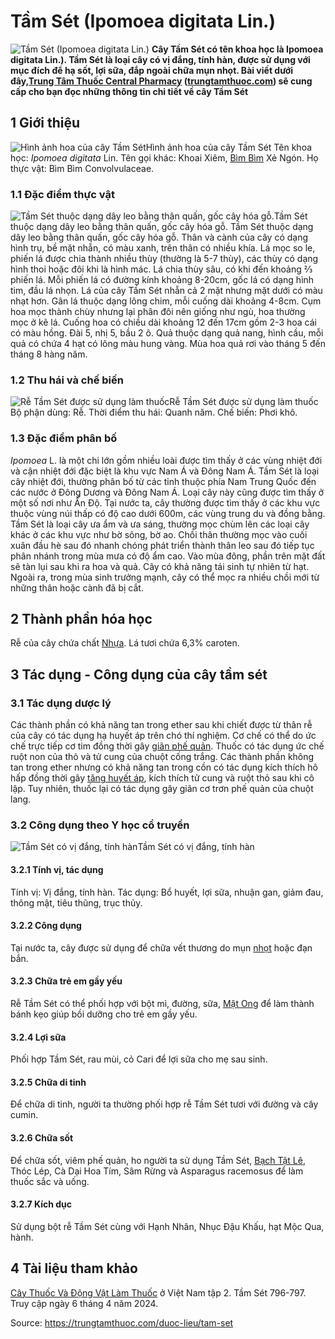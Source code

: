 # Tầm Sét (Ipomoea digitata Lin.)

![Tầm Sét \(Ipomoea digitata Lin.\)](https://trungtamthuoc.com/images/others/cay-tam-set-8782.jpg)
**Cây Tầm Sét có tên khoa học là Ipomoea digitata Lin.). Tầm Sét là loại cây có vị đắng, tính hàn, được sử dụng với mục đích để hạ sốt, lợi sữa, đắp ngoài chữa mụn nhọt. Bài viết dưới đây,[Trung Tâm Thuốc Central Pharmacy](https://trungtamthuoc.com/ "Trung Tâm Thuốc Central Pharmacy") ([trungtamthuoc.com](https://trungtamthuoc.com/ "trungtamthuoc.com")) sẽ cung cấp cho bạn đọc những thông tin chi tiết về cây Tầm Sét**
##  1 Giới thiệu
![Hình ảnh hoa của cây Tầm Sét](https://trungtamthuoc.com/images/item/cay-tam-set-0.jpg)Hình ảnh hoa của cây Tầm Sét
Tên khoa học: _Ipomoea digitata_ Lin.
Tên gọi khác: Khoai Xiêm, [Bìm Bìm](https://trungtamthuoc.com/duoc-lieu/bim-bim-72 "Bìm Bìm") Xẻ Ngón.
Họ thực vật: Bìm Bìm Convolvulaceae.
### 1.1 Đặc điểm thực vật
![Tầm Sét thuộc dạng dây leo bằng thân quấn, gốc cây hóa gỗ.](https://trungtamthuoc.com/images/item/cay-tam-set-1.jpg)Tầm Sét thuộc dạng dây leo bằng thân quấn, gốc cây hóa gỗ.
Tầm Sét thuộc dạng dây leo bằng thân quấn, gốc cây hóa gỗ.
Thân và cành của cây có dạng hình trụ, bề mặt nhẵn, có màu xanh, trên thân có nhiều khía.
Lá mọc so le, phiến lá được chia thành nhiều thùy (thường là 5-7 thùy), các thùy có dạng hình thoi hoặc đôi khi là hình mác. Lá chia thùy sâu, có khi đến khoảng ⅔ phiến lá. Mỗi phiến lá có đường kính khoảng 8-20cm, gốc lá có dạng hình tim, đầu lá nhọn. Lá của cây Tầm Sét nhẵn cả 2 mặt nhưng mặt dưới có màu nhạt hơn. Gân lá thuộc dạng lông chim, mỗi cuống dài khoảng 4-8cm.
Cụm hoa mọc thành chùy nhưng lại phân đôi nên giống như ngù, hoa thường mọc ở kẽ lá. Cuống hoa có chiều dài khoảng 12 đến 17cm gồm 2-3 hoa cái có màu hồng.
Đài 5, nhị 5, bầu 2 ô.
Quả thuộc dạng quả nang, hình cầu, mỗi quả có chứa 4 hạt có lông màu hung vàng.
Mùa hoa quả rơi vào tháng 5 đến tháng 8 hàng năm.
### 1.2 Thu hái và chế biến
![Rễ Tầm Sét được sử dụng làm thuốc](https://trungtamthuoc.com/images/item/cay-tam-set-2.jpg)Rễ Tầm Sét được sử dụng làm thuốc
Bộ phận dùng: Rễ.
Thời điểm thu hái: Quanh năm.
Chế biến: Phơi khô.
### 1.3 Đặc điểm phân bố
_Ipomoea_ L. là một chi lớn gồm nhiều loài được tìm thấy ở các vùng nhiệt đới và cận nhiệt đới đặc biệt là khu vực Nam Á và Đông Nam Á.
Tầm Sét là loại cây nhiệt đới, thường phân bố từ các tỉnh thuộc phía Nam Trung Quốc đến các nước ở Đông Dương và Đông Nam Á.
Loại cây này cũng được tìm thấy ở một số nơi như Ấn Độ. Tại nước ta, cây thường được tìm thấy ở các khu vực thuộc vùng núi thấp có độ cao dưới 600m, các vùng trung du và đồng bằng.
Tầm Sét là loại cây ưa ẩm và ưa sáng, thường mọc chùm lên các loại cây khác ở các khu vực như bờ sông, bờ ao.
Chồi thân thường mọc vào cuối xuân đầu hè sau đó nhanh chóng phát triển thành thân leo sau đó tiếp tục phân nhánh trong mùa mưa có độ ẩm cao.
Vào mùa đông, phần trên mặt đất sẽ tàn lụi sau khi ra hoa và quả.
Cây có khả năng tái sinh tự nhiên từ hạt. Ngoài ra, trong mùa sinh trưởng mạnh, cây có thể mọc ra nhiều chồi mới từ những thân hoặc cành đã bị cắt.
##  2 Thành phần hóa học
Rễ của cây chứa chất [Nhựa](https://trungtamthuoc.com/hoat-chat/nhua "Nhựa").
Lá tươi chứa 6,3% caroten.
##  3 Tác dụng - Công dụng của cây tầm sét
### 3.1 Tác dụng dược lý
Các thành phần có khả năng tan trong ether sau khi chiết được từ thân rễ của cây có tác dụng hạ huyết áp trên chó thí nghiệm. Cơ chế có thể do ức chế trực tiếp cơ tim đồng thời gây [giãn phế quản](https://trungtamthuoc.com/bai-viet/gian-phe-quan "giãn phế quản").
Thuốc có tác dụng ức chế ruột non của thỏ và tử cung của chuột cống trắng.
Các thành phần không tan trong ether nhưng có khả năng tan trong cồn có tác dụng kích thích hô hấp đồng thời gây [tăng huyết áp](https://trungtamthuoc.com/bai-viet/tang-huyet-ap-thong-tin-ve-benh-danh-cho-benh-nhan "tăng huyết áp"), kích thích tử cung và ruột thỏ sau khi cô lập. Tuy nhiên, thuốc lại có tác dụng gây giãn cơ trơn phế quản của chuột lang.
### 3.2 Công dụng theo Y học cổ truyền
![Tầm Sét có vị đắng, tính hàn](https://trungtamthuoc.com/images/item/cay-tam-set-3.jpg)Tầm Sét có vị đắng, tính hàn
#### 3.2.1 Tính vị, tác dụng
Tính vị: Vị đắng, tính hàn.
Tác dụng: Bổ huyết, lợi sữa, nhuận gan, giảm đau, thông mật, tiêu thũng, trục thủy.
#### 3.2.2 Công dụng
Tại nước ta, cây được sử dụng để chữa vết thương do mụn [nhọt](https://trungtamthuoc.com/bai-viet/nhot "nhọt") hoặc đạn bắn.
#### 3.2.3 Chữa trẻ em gầy yếu
Rễ Tầm Sét có thể phối hợp với bột mì, đường, sữa, [Mật Ong](https://trungtamthuoc.com/hoat-chat/mat-ong "Mật Ong") để làm thành bánh kẹo giúp bồi dưỡng cho trẻ em gầy yếu.
#### 3.2.4 Lợi sữa
Phối hợp Tầm Sét, rau mùi, cỏ Cari để lợi sữa cho mẹ sau sinh.
#### 3.2.5 Chữa di tinh
Để chữa di tinh, người ta thường phối hợp rễ Tầm Sét tươi với đường và cây cumin.
#### 3.2.6 Chữa sốt
Để chữa sốt, viêm phế quản, ho người ta sử dụng Tầm Sét, [Bạch Tật Lê](https://trungtamthuoc.com/duoc-lieu/bach-tat-le-17 "Bạch Tật Lê"), Thóc Lép, Cà Dại Hoa Tím, Sâm Rừng và Asparagus racemosus để làm thuốc sắc và uống.
#### 3.2.7 Kích dục
Sử dụng bột rễ Tầm Sét cùng với Hạnh Nhân, Nhục Đậu Khấu, hạt Mộc Qua, hành.
##  4 Tài liệu tham khảo
[Cây Thuốc Và Động Vật Làm Thuốc](https://trungtamthuoc.com/bai-viet/doc-online-va-tai-mien-phi-pdf-sach-cay-thuoc-va-dong-vat-lam-thuoc-o-viet-nam "Cây Thuốc Và Động Vật Làm Thuốc") ở Việt Nam tập 2. Tầm Sét 796-797. Truy cập ngày 6 tháng 4 năm 2024.


Source: https://trungtamthuoc.com/duoc-lieu/tam-set